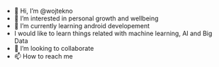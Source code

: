 - 👋 Hi, I’m @wojtekno
- 👀 I’m interested in personal growth and wellbeing
- 🌱 I’m currently learning android developement
- I would like to learn things related with machine learning, AI and Big Data
- 💞️ I’m looking to collaborate
- 📫 How to reach me 

<!---
wojtekno/wojtekno is a ✨ special ✨ repository because its `README.md` (this file) appears on your GitHub profile.
You can click the Preview link to take a look at your changes.
--->
